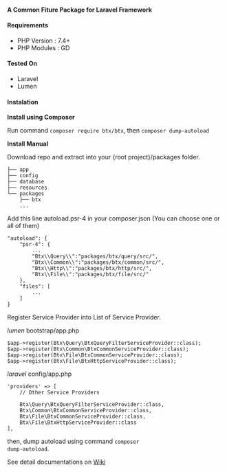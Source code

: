 #### A Common Fiture Package for Laravel Framework

#### Requirements
* PHP Version : 7.4+
* PHP Modules : GD

#### Tested On
* Laravel
* Lumen
#### Instalation

**Install using Composer**

Run command <code>composer require btx/btx</code>, then <code>composer dump-autoload</code>



**Install Manual**

Download repo and extract into your {root project}/packages folder.
```
├── app
├── config
├── database
├── resources
└── packages
    ├── btx
    ...
```
Add this line autoload.psr-4 in your composer.json (You can choose one or all of them)

```
"autoload": {
    "psr-4": {
        ...
        "Btx\\Query\\":"packages/btx/query/src/",
        "Btx\\Common\\":"packages/btx/common/src/",
        "Btx\\Http\\":"packages/btx/http/src/",
        "Btx\\File\\":"packages/btx/file/src/"
    },
    "files": [
        ...
    ]
}

```
Register Service Provider into List of Service Provider.

_lumen_ bootstrap/app.php
```
$app->register(Btx\Query\BtxQueryFilterServiceProvider::class);
$app->register(Btx\Common\BtxCommonServiceProvider::class);
$app->register(Btx\File\BtxCommonServiceProvider::class);
$app->register(Btx\File\BtxHttpServiceProvider::class);
```
_laravel_ config/app.php
```
'providers' => [
    // Other Service Providers
 
    Btx\Query\BtxQueryFilterServiceProvider::class,
    Btx\Common\BtxCommonServiceProvider::class,
    Btx\File\BtxCommonServiceProvider::class,
    Btx\File\BtxHttpServiceProvider::class
],
```
then, dump autoload using command <code>composer dump-autoload</code>.

See detail documentations on [Wiki](https://github.com/bachtiarpanjaitan/btx/wiki)

